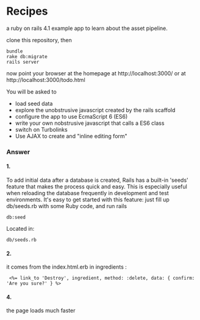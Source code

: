 Recipes
=======

a ruby on rails 4.1 example app
to learn about the asset pipeline.

clone this repository, then

    bundle
    rake db:migrate
    rails server

now point your browser at the homepage at http://localhost:3000/
or at http://localhost:3000/todo.html 

You will be asked to

* load seed data
* explore the unobstrusive javascript created by the rails scaffold
* configure the app to use EcmaScript 6 (ES6)
* write your own nobstrusive javascript that calls a ES6 class
* switch on Turbolinks
* Use AJAX to create and "inline editing form"

### Answer

#### 1.

To add initial data after a database is created, Rails has a built-in 'seeds' feature that makes the process quick and easy. This is especially useful when reloading the database frequently in development and test environments. It's easy to get started with this feature: just fill up db/seeds.rb with some Ruby code, and run rails 

    db:seed
    
Located in:

    db/seeds.rb
    
#### 2. 

it comes from the index.html.erb in ingredients :

     <%= link_to 'Destroy', ingredient, method: :delete, data: { confirm: 'Are you sure?' } %>
     

#### 4. 

the page loads much faster

